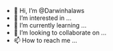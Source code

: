 - 👋 Hi, I’m @Darwinhalaws
- 👀 I’m interested in ...
- 🌱 I’m currently learning ...
- 💞️ I’m looking to collaborate on ...
- 📫 How to reach me ...

<!---
Darwinhalaws/Darwinhalaws is a ✨ special ✨ repository because its `README.md` (this file) appears on your GitHub profile.
You can click the Preview link to take a look at your changes.
--->
